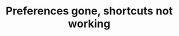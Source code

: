 ---
title: 'Preferences gone, shortcuts not working'
redirect_to:
  - 'https://discuss.pencil2d.org/t/preferences-gone-shortcuts-not-working/873'
---